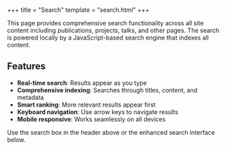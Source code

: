 +++
title = "Search"
template = "search.html"
+++

This page provides comprehensive search functionality across all site content including publications, projects, talks, and other pages. The search is powered locally by a JavaScript-based search engine that indexes all content.

## Features

- **Real-time search**: Results appear as you type
- **Comprehensive indexing**: Searches through titles, content, and metadata
- **Smart ranking**: More relevant results appear first
- **Keyboard navigation**: Use arrow keys to navigate results
- **Mobile responsive**: Works seamlessly on all devices

Use the search box in the header above or the enhanced search interface below.